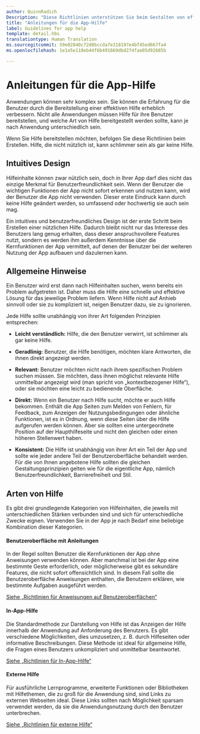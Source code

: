 ```yaml
---
author: QuinnRadich
Description: "Diese Richtlinien unterstützen Sie beim Gestalten von effektiven Hilfeinhalten für Ihre App."
title: "Anleitungen für die App-Hilfe"
label: Guidelines for app help
template: detail.hbs
translationtype: Human Translation
ms.sourcegitcommit: 59e02840c72d8bccda7e318197e4bf45ed667fa4
ms.openlocfilehash: 1e1e5e118eb44f6b491669dbd274fae05d92685b

---
```


# Anleitungen für die App-Hilfe



Anwendungen können sehr komplex sein. Sie können die Erfahrung für die Benutzer durch die Bereitstellung einer effektiven Hilfe erheblich verbessern. Nicht alle Anwendungen müssen Hilfe für ihre Benutzer bereitstellen, und welche Art von Hilfe bereitgestellt werden sollte, kann je nach Anwendung unterschiedlich sein.

Wenn Sie Hilfe bereitstellen möchten, befolgen Sie diese Richtlinien beim Erstellen. Hilfe, die nicht nützlich ist, kann schlimmer sein als gar keine Hilfe.

## <span id="intuitive_design"></span><span id="INTUITIVE_DESIGN"></span>Intuitives Design

Hilfeinhalte können zwar nützlich sein, doch in Ihrer App darf dies nicht das einzige Merkmal für Benutzerfreundlichkeit sein. Wenn der Benutzer die wichtigen Funktionen der App nicht sofort erkennen und nutzen kann, wird der Benutzer die App nicht verwenden. Dieser erste Eindruck kann durch keine Hilfe geändert werden, so umfassend oder hochwertig sie auch sein mag.

Ein intuitives und benutzerfreundliches Design ist der erste Schritt beim Erstellen einer nützlichen Hilfe. Dadurch bleibt nicht nur das Interesse des Benutzers lang genug erhalten, dass dieser anspruchsvollere Features nutzt, sondern es werden ihm außerdem Kenntnisse über die Kernfunktionen der App vermittelt, auf denen der Benutzer bei der weiteren Nutzung der App aufbauen und dazulernen kann.

## <span id="general_instructions"></span><span id="GENERAL_INSTRUCTIONS"></span>Allgemeine Hinweise

Ein Benutzer wird erst dann nach Hilfeinhalten suchen, wenn bereits ein Problem aufgetreten ist. Daher muss die Hilfe eine schnelle und effektive Lösung für das jeweilige Problem liefern. Wenn Hilfe nicht auf Anhieb sinnvoll oder sie zu kompliziert ist, neigen Benutzer dazu, sie zu ignorieren.

Jede Hilfe sollte unabhängig von ihrer Art folgenden Prinzipien entsprechen:

-   **Leicht verständlich:** Hilfe, die den Benutzer verwirrt, ist schlimmer als gar keine Hilfe.

-   **Geradlinig:** Benutzer, die Hilfe benötigen, möchten klare Antworten, die ihnen direkt angezeigt werden.

-   **Relevant:** Benutzer möchten nicht nach ihrem spezifischen Problem suchen müssen. Sie möchten, dass ihnen möglichst relevante Hilfe unmittelbar angezeigt wird (man spricht von „kontextbezogener Hilfe“), oder sie möchten eine leicht zu bedienende Oberfläche.

-   **Direkt:** Wenn ein Benutzer nach Hilfe sucht, möchte er auch Hilfe bekommen. Enthält die App Seiten zum Melden von Fehlern, für Feedback, zum Anzeigen der Nutzungsbedingungen oder ähnliche Funktionen, ist es in Ordnung, wenn diese Seiten über die Hilfe aufgerufen werden können. Aber sie sollten eine untergeordnete Position auf der Haupthilfeseite und nicht den gleichen oder einen höheren Stellenwert haben.

-   **Konsistent:** Die Hilfe ist unabhängig von ihrer Art ein Teil der App und sollte wie jeder andere Teil der Benutzeroberfläche behandelt werden. Für die von Ihnen angebotene Hilfe sollten die gleichen Gestaltungsprinzipien gelten wie für die eigentliche App, nämlich Benutzerfreundlichkeit, Barrierefreiheit und Stil.

## <span id="types_of_help"></span><span id="TYPES_OF_HELP"></span>Arten von Hilfe

Es gibt drei grundlegende Kategorien von Hilfeinhalten, die jeweils mit unterschiedlichen Stärken verbunden sind und sich für unterschiedliche Zwecke eignen. Verwenden Sie in der App je nach Bedarf eine beliebige Kombination dieser Kategorien.

#### <span id="instructional_ui"></span><span id="INSTRUCTIONAL_UI"></span>Benutzeroberfläche mit Anleitungen

In der Regel sollten Benutzer die Kernfunktionen der App ohne Anweisungen verwenden können. Aber manchmal ist bei der App eine bestimmte Geste erforderlich, oder möglicherweise gibt es sekundäre Features, die nicht sofort offensichtlich sind. In diesem Fall sollte die Benutzeroberfläche Anweisungen enthalten, die Benutzern erklären, wie bestimmte Aufgaben ausgeführt werden.

[Siehe „Richtlinien für Anweisungen auf Benutzeroberflächen“](instructional-ui.md)

#### <span id="in_app_help"></span><span id="IN_APP_HELP"></span>In-App-Hilfe

Die Standardmethode zur Darstellung von Hilfe ist das Anzeigen der Hilfe innerhalb der Anwendung auf Anforderung des Benutzers. Es gibt verschiedene Möglichkeiten, dies umzusetzen, z. B. durch Hilfeseiten oder informative Beschreibungen. Diese Methode ist ideal für allgemeine Hilfe, die Fragen eines Benutzers unkompliziert und unmittelbar beantwortet.

[Siehe „Richtlinien für In-App-Hilfe“](in-app-help.md)

#### <span id="external_help"></span><span id="EXTERNAL_HELP"></span>Externe Hilfe

Für ausführliche Lernprogramme, erweiterte Funktionen oder Bibliotheken mit Hilfethemen, die zu groß für die Anwendung sind, sind Links zu externen Webseiten ideal. Diese Links sollten nach Möglichkeit sparsam verwendet werden, da sie die Anwendungsnutzung durch den Benutzer unterbrechen.

[Siehe „Richtlinien für externe Hilfe“](external-help.md)





<!--HONumber=Jun16_HO4-->



